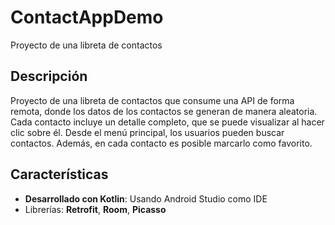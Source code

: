 # ContactAppDemo
Proyecto de una libreta de contactos
## Descripción
Proyecto de una libreta de contactos que consume una API de forma remota, donde los datos de los contactos se generan de manera aleatoria. Cada contacto incluye un detalle completo, que se puede visualizar al hacer clic sobre él.
Desde el menú principal, los usuarios pueden buscar contactos. Además, en cada contacto es posible marcarlo como favorito.
## Características
- **Desarrollado con Kotlin**: Usando Android Studio como IDE
- Librerías: **Retrofit**, **Room**, **Picasso**
